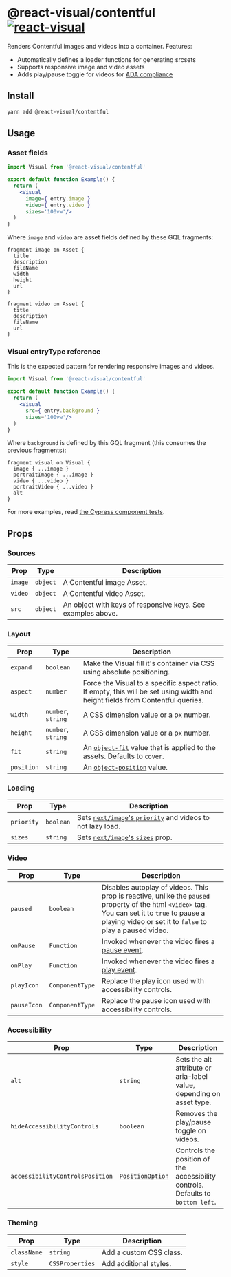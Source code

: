 # @react-visual/contentful [![react-visual](https://img.shields.io/endpoint?url=https://cloud.cypress.io/badge/simple/fn6c7w&style=flat&logo=cypress)](https://cloud.cypress.io/projects/fn6c7w/runs)

Renders Contentful images and videos into a container.  Features:

- Automatically defines a loader functions for generating srcsets
- Supports responsive image and video assets
- Adds play/pause toggle for videos for [ADA compliance](https://www.w3.org/WAI/WCAG21/Understanding/pause-stop-hide.html)

## Install

```sh
yarn add @react-visual/contentful
```

## Usage

### Asset fields

```jsx
import Visual from '@react-visual/contentful'

export default function Example() {
  return (
    <Visual
      image={ entry.image }
      video={ entry.video }
      sizes='100vw'/>
  )
}
```

Where `image` and `video` are asset fields defined by these GQL fragments:

```gql
fragment image on Asset {
  title
  description
  fileName
  width
  height
  url
}

fragment video on Asset {
  title
  description
  fileName
  url
}
```

### Visual entryType reference

This is the expected pattern for rendering responsive images and videos.

```jsx
import Visual from '@react-visual/contentful'

export default function Example() {
  return (
    <Visual
      src={ entry.background }
      sizes='100vw'/>
  )
}
```

Where `background` is defined by this GQL fragment (this consumes the previous fragments):

```gql
fragment visual on Visual {
  image { ...image }
  portraitImage { ...image }
  video { ...video }
  portraitVideo { ...video }
  alt
}
```

For more examples, read [the Cypress component tests](./cypress/component).

## Props

### Sources

| Prop | Type | Description
| -- | -- | --
| `image` | `object` | A Contentful image Asset.
| `video` | `object` | A Contentful video Asset.
| `src` | `object` | An object with keys of responsive keys.  See examples above.

### Layout

| Prop | Type | Description
| -- | -- | --
| `expand` | `boolean` | Make the Visual fill it's container via CSS using absolute positioning.
| `aspect` | `number` | Force the Visual to a specific aspect ratio. If empty, this will be set using width and height fields from Contentful queries.
| `width` | `number`, `string` | A CSS dimension value or a px number.
| `height` | `number`, `string` | A CSS dimension value or a px number.
| `fit` | `string` | An [`object-fit`](https://developer.mozilla.org/en-US/docs/Web/CSS/object-fit) value that is applied to the assets.  Defaults to `cover`.
| `position` | `string` | An [`object-position`](https://developer.mozilla.org/en-US/docs/Web/CSS/object-position) value.

### Loading

| Prop | Type | Description
| -- | -- | --
| `priority` | `boolean` | Sets [`next/image`'s `priority`](https://nextjs.org/docs/pages/api-reference/components/image#priority) and videos to not lazy load.
| `sizes` | `string` | Sets [`next/image`'s `sizes`](https://nextjs.org/docs/pages/api-reference/components/image#sizes) prop.


### Video

| Prop | Type | Description
| -- | -- | --
| `paused` | `boolean` | Disables autoplay of videos. This prop is reactive, unlike the `paused` property of the html `<video>` tag.  You can set it to `true` to pause a playing video or set it to `false` to play a paused video.
| `onPause` | `Function` | Invoked whenever the video fires a [pause event](https://developer.mozilla.org/en-US/docs/Web/API/HTMLMediaElement/pause_event).
| `onPlay` | `Function` | Invoked whenever the video fires a [play event](https://developer.mozilla.org/en-US/docs/Web/API/HTMLMediaElement/play_event).
| `playIcon` | `ComponentType` | Replace the play icon used with accessibility controls.
| `pauseIcon` | `ComponentType` | Replace the pause icon used with accessibility controls.

### Accessibility

| Prop | Type | Description
| -- | -- | --
| `alt` | `string` | Sets the alt attribute or aria-label value, depending on asset type.
| `hideAccessibilityControls` | `boolean` | Removes the play/pause toggle on videos.
| `accessibilityControlsPosition` | [`PositionOption`](https://github.com/BKWLD/react-visual/blob/eaf2d150efa1187033ba732a350a4db20f260435/packages/react/src/types/reactVisualTypes.ts#L61-L70) | Controls the position of the accessibility controls.  Defaults to `bottom left`.

### Theming

| Prop | Type | Description
| -- | -- | --
| `className` | `string` | Add a custom CSS class.
| `style` | `CSSProperties` | Add additional styles.
